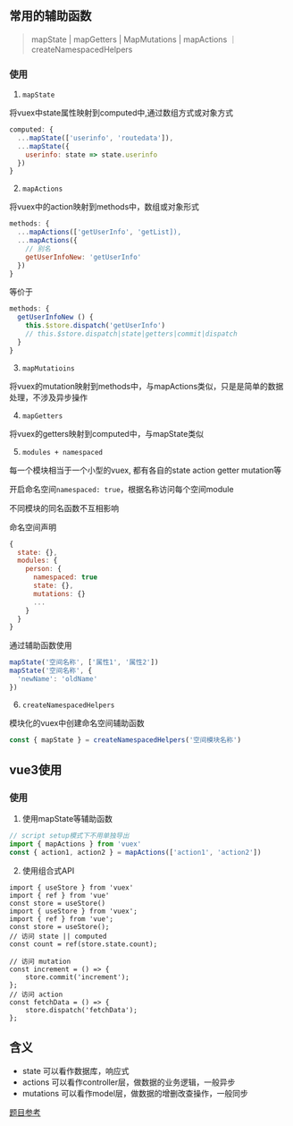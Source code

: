 ## 常用的辅助函数
> mapState | mapGetters | MapMutations | mapActions ｜ createNamespacedHelpers

### 使用
1. `mapState`
  
将vuex中state属性映射到computed中,通过数组方式或对象方式
```js
computed: {
  ...mapState(['userinfo', 'routedata']),
  ...mapState({
    userinfo: state => state.userinfo
  })
}
```
2. `mapActions`
  
将vuex中的action映射到methods中，数组或对象形式
```js
methods: {
  ...mapActions(['getUserInfo', 'getList]),
  ...mapActions({
    // 别名
    getUserInfoNew: 'getUserInfo'
  })
}
```
等价于
```js
methods: {
  getUserInfoNew () {
    this.$store.dispatch('getUserInfo')
    // this.$store.dispatch|state|getters|commit|dispatch
  }
}
```
3. `mapMutatioins`

将vuex的mutation映射到methods中，与mapActions类似，只是是简单的数据处理，不涉及异步操作

4. `mapGetters`

将vuex的getters映射到computed中，与mapState类似

5. `modules + namespaced`

每一个模块相当于一个小型的vuex, 都有各自的state action getter mutation等

开启命名空间`namespaced: true`，根据名称访问每个空间module

不同模块的同名函数不互相影响

命名空间声明
```js
{
  state: {},
  modules: {
    person: {
      namespaced: true
      state: {},
      mutations: {}
      ...
    }
  }
}
```
通过辅助函数使用
```js
mapState('空间名称', ['属性1', '属性2'])
mapState('空间名称', {
  'newName': 'oldName'
})
```
6. `createNamespacedHelpers`
  
模块化的vuex中创建命名空间辅助函数
```js
const { mapState } = createNamespacedHelpers('空间模块名称')
```

## vue3使用
### 使用
1. 使用mapState等辅助函数
```js
// script setup模式下不用单独导出
import { mapActions } from 'vuex'
const { action1, action2 } = mapActions(['action1', 'action2'])
```
2. 使用组合式API
```js{4}
import { useStore } from 'vuex'
import { ref } from 'vue'
const store = useStore()
import { useStore } from 'vuex';
import { ref } from 'vue';
const store = useStore();
// 访问 state || computed
const count = ref(store.state.count);

// 访问 mutation
const increment = () => {
    store.commit('increment');
};
// 访问 action
const fetchData = () => {
    store.dispatch('fetchData');
};

```
## 含义
- state 可以看作数据库，响应式
- actions 可以看作controller层，做数据的业务逻辑，一般异步
- mutations 可以看作model层，做数据的增删改查操作，一般同步
  
[题目参考](https://fe.ecool.fun/topic/b3e35cf9-1939-4c79-8415-8168c5532779?orderBy=updateTime&order=desc&tagId=14)